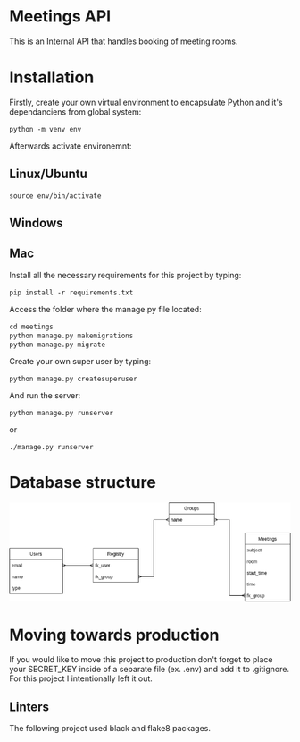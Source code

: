 # Meetings API

This is an Internal API that handles booking of meeting rooms. 

# Installation
Firstly, create your own virtual environment to encapsulate Python and it's dependanciens from global system:
```
python -m venv env
```

Afterwards activate environemnt:
## Linux/Ubuntu
```
source env/bin/activate
```
## Windows

## Mac


Install all the necessary requirements for this project by typing:

```
pip install -r requirements.txt
```
Access the folder where the manage.py file located: 

```
cd meetings
python manage.py makemigrations
python manage.py migrate
```

Create your own super user by typing:

```
python manage.py createsuperuser
```
And run the server:
```
python manage.py runserver
```
or
```
./manage.py runserver
```


# Database structure
![Database ER diagram](https://github.com/CypressG/cct/blob/master/Documentation/database.png?raw=true)


# Moving towards production
If you would like to move this project to production don't forget to place your SECRET_KEY inside of a separate file (ex. .env) and add it to .gitignore. For this project I intentionally left it out.

## Linters 
The following project used black and flake8 packages.
